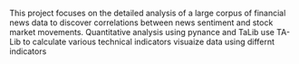 This project focuses on the detailed analysis of a large corpus of financial news data to discover correlations between news sentiment and stock market movements. 
Quantitative analysis using pynance and TaLib
use TA-Lib to calculate various technical indicators
visuaize data using differnt indicators